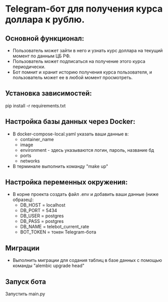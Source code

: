 # Telegram-бот для получения курса доллара к рублю.

##  Основной функционал:

- Пользователь может зайти в него и узнать курс доллара на текущий момент по данным ЦБ РФ. 
- Пользователь может подписаться на получение этого курса периодически. 
- Бот помнит и хранит историю получения курса пользователя, и пользователь может ее в любой момент просмотреть.

## Установка зависимостей:
pip install -r requirements.txt

## Настройка базы данных через Docker:
- В docker-compose-local.yaml указать ваши данные в:
  * container_name
  * image
  * environment - здесь указываются логин, пароль, название бд
  * ports
  * networks
- В терминале выполнить команду "make up" 


## Настройка переменных окружения:

- В корне проекта создать файл .env и добавить ваши данные (ниже образец):
  * DB_HOST = localhost
  * DB_PORT = 5434
  * DB_USER = postgres
  * DB_PASS = postgres
  * DB_NAME = telebot_current_rate 
  * BOT_TOKEN = токен Telegram-бота

## Миграции
- Выполнить миграции для содания таблиц в базе данных с помощью команды "alembic upgrade head"

## Запуск бота
Запустить main.py